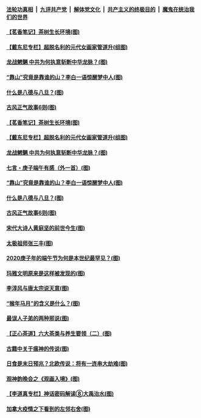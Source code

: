 

####  [法轮功真相](../../../../basic/blob/master/README.md?t=06280431) &nbsp;|&nbsp; [九评共产党](../../../../9ping.md/blob/master/README.md?t=06280431) &nbsp;|&nbsp; [解体党文化](../../../../jtdwh.md/blob/master/README.md?t=06280431)  &nbsp;|&nbsp; [共产主义的终极目的](../../../../gczydzjmd.md/blob/master/README.md?t=06280431) &nbsp;|&nbsp; [魔鬼在统治我们的世界](../../../../mgztzwmdsj.md/blob/master/README.md?t=06280431) 

#### [【茗香笔记】茶树生长环境(图)](../pages/p7/937562.md?t=06280431) 

#### [【戴东尼专栏】超脱名利的元代女画家管道升(组图)](../pages/p7/935043.md?t=06280431) 

#### [龙战魍魉 中共为何执意斩断中华龙脉？(图)](../pages/p7/937761.md?t=06280431) 

#### [“靠山”究竟是靠谁的山？李白一语惊醒梦中人(图)](../pages/p7/937659.md?t=06280431) 

#### [什么是八德与八旦？(图)](../pages/p7/937355.md?t=06280431) 

#### [古风正气故事6则(图)](../pages/p7/936931.md?t=06280431) 

#### [【茗香笔记】茶树生长环境(图)](../pages/p7/937562.md?t=06280431) 

#### [【戴东尼专栏】超脱名利的元代女画家管道升(组图)](../pages/p7/935043.md?t=06280431) 

#### [龙战魍魉 中共为何执意斩断中华龙脉？(图)](../pages/p7/937761.md?t=06280431) 

#### [七言・庚子端午有感（外一首）(图)](../pages/p7/937763.md?t=06280431) 

#### [“靠山”究竟是靠谁的山？李白一语惊醒梦中人(图)](../pages/p7/937659.md?t=06280431) 

#### [什么是八德与八旦？(图)](../pages/p7/937355.md?t=06280431) 

#### [古风正气故事6则(图)](../pages/p7/936931.md?t=06280431) 

#### [宋代大诗人黄庭坚的前世今生(图)](../pages/p7/937617.md?t=06280431) 

#### [太极祖师张三丰(图)](../pages/p7/937351.md?t=06280431) 

#### [2020庚子年的端午节为何是本世纪最罕见？(图)](../pages/p7/937552.md?t=06280431) 

#### [玛雅文明原来是这样被发现的(图)](../pages/p7/937511.md?t=06280431) 

#### [李淳风与唐太宗说天意(图)](../pages/p7/937350.md?t=06280431) 

#### [“猴年马月”的含义是什么？(图)](../pages/p7/937346.md?t=06280431) 

#### [最误人子弟的两种邪说(图)](../pages/p7/937431.md?t=06280431) 

#### [【正心茶道】六大茶类与养生要领（二）(图)](../pages/p7/936912.md?t=06280431) 

#### [古籍中关于瘟神的传说(图)](../pages/p7/937430.md?t=06280431) 

#### [日食是末日预兆？北欧传说：将有一连串大劫难(图)](../pages/p7/936700.md?t=06280431) 

#### [观神韵晚会之《观画入境》(图)](../pages/p7/935454.md?t=06280431) 

#### [【李道真专栏】神话密码解读⑧大禹治水(图)](../pages/p7/937066.md?t=06280431) 

#### [加拿大疫情之下看到的左邻右舍(图)](../pages/p7/937068.md?t=06280431) 

